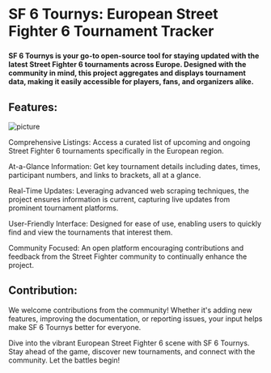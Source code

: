 # SF 6 Tournys: European Street Fighter 6 Tournament Tracker

### 

#### SF 6 Tournys is your go-to open-source tool for staying updated with the latest Street Fighter 6 tournaments across Europe. Designed with the community in mind, this project aggregates and displays tournament data, making it easily accessible for players, fans, and organizers alike.

## Features:

![picture](https://imgur.com/a/ypoSbQn)

Comprehensive Listings: Access a curated list of upcoming and ongoing Street Fighter 6 tournaments specifically in the European region.

At-a-Glance Information: Get key tournament details including dates, times, participant numbers, and links to brackets, all at a glance.

Real-Time Updates: Leveraging advanced web scraping techniques, the project ensures information is current, capturing live updates from prominent tournament platforms.

User-Friendly Interface: Designed for ease of use, enabling users to quickly find and view the tournaments that interest them.

Community Focused: An open platform encouraging contributions and feedback from the Street Fighter community to continually enhance the project.

## Contribution:
We welcome contributions from the community! Whether it's adding new features, improving the documentation, or reporting issues, your input helps make SF 6 Tournys better for everyone.

Dive into the vibrant European Street Fighter 6 scene with SF 6 Tournys. Stay ahead of the game, discover new tournaments, and connect with the community. Let the battles begin!
